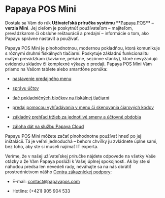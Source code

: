 # Papaya POS Mini

Dostala sa Vám do rúk **Užívateľská príručka systému \*\***[Papaya POS](http://www.papayapos.com/)**\*\* – verzia Mini**. Jej cieľom je poskytnúť používateľom – majiteľom, prevádzkarom či obsluhe reštaurácií a predajní – informácie o tom, ako Papayu správne nastaviť a používať.

Papaya POS Mini je plnohodnotnou, modernou pokladňou, ktorá komunikuje s rôznymi druhmi fiskálnych tlačiarní. Poskytuje základnú funkcionalitu malým prevádzkam \(kaviarne, pekárne, sezónne stánky\), ktoré nevyžadujú evidenciu skladov či komplexné výkazy o predaji. Papaya POS Mini Vám priamo na Vašom tablete alebo smartfóne ponúka:

* [nastavenie predajného menu](/sk//nastavenia-predajného-menu.html)

* [správu účtov](http://docs.papayapos.sk/sk/sprava_uctov/praca_s_uctom.html)

* [tlač pokladničných bločkov na fiskálnej tlačiarni](http://docs.papayapos.sk/sk/periferie/fiskalna_tlaciaren.html)

* [predaj pomocou vyhľadávania v menu či skenovania čiarových kódov](http://docs.papayapos.sk/sk/periferie/skener_ciarovych_kodov.html)

* [základný prehľad tržieb za jednotlivé smeny a účtovné obdobia](http://docs.papayapos.sk/sk/uctovne_obdobia_a_smeny/README.html)

* [záloha dát na službu Papaya Cloud](http://docs.papayapos.sk/sk/zalohy_dat/README.html)


Papayu POS Mini môžete začať plnohodnotne používať hneď po jej inštalácii. Tá je veľmi jednoduchá – behom chvíľky ju zvládnete úplne sami, bez toho, aby ste si museli najímať IT experta.

Veríme, že v našej užívateľskej príručke nájdete odpovede na všetky Vaše otázky a že Vám Papaya poslúži k Vašej úplnej spokojnosti. Ak by ste si náhodou predsa len nevedeli rady, neváhajte sa na nás obrátiť prostredníctvom nášho [Centra zákazníckej podpory](#neváhajte):

* E-mail: contact@papayapos.com

* Hotline: \(+421\) 905 904 533


